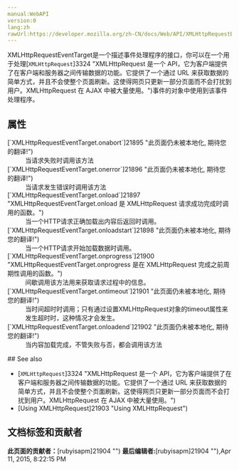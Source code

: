 ```yaml
---
manual:WebAPI
version:0
lang:zh
rawUrl:https://developer.mozilla.org/zh-CN/docs/Web/API/XMLHttpRequestEventTarget
---
```






XMLHttpRequestEventTarget是一个描述事件处理程序的接口，你可以在一个用于处理[`XMLHttpRequest`]3324 "XMLHttpRequest 是一个 API，它为客户端提供了在客户端和服务器之间传输数据的功能。它提供了一个通过 URL 来获取数据的简单方式，并且不会使整个页面刷新。这使得网页只更新一部分页面而不会打扰到用户。XMLHttpRequest 在 AJAX 中被大量使用。")事件的对象中使用到该事件处理程序。


## 属性<a name="属性"></a>
<dl><dt id=''>[`XMLHttpRequestEventTarget.onabort`]21895 "此页面仍未被本地化, 期待您的翻译!")</dt><dd>当请求失败时调用该方法</dd><dt id=''>[`XMLHttpRequestEventTarget.onerror`]21896 "此页面仍未被本地化, 期待您的翻译!")</dt><dd>当请求发生错误时调用该方法</dd><dt id=''>[`XMLHttpRequestEventTarget.onload`]21897 "XMLHttpRequestEventTarget.onload 是 XMLHttpRequest 请求成功完成时调用的函数。")</dt><dd>当一个HTTP请求正确加载出内容后返回时调用。</dd><dt id=''>[`XMLHttpRequestEventTarget.onloadstart`]21898 "此页面仍未被本地化, 期待您的翻译!")</dt><dd>当一个HTTP请求开始加载数据时调用。</dd><dt id=''>[`XMLHttpRequestEventTarget.onprogress`]21900 "XMLHttpRequestEventTarget.onprogress 是在 XMLHttpRequest 完成之前周期性调用的函数。")</dt><dd>间歇调用该方法用来获取请求过程中的信息。</dd><dt id=''>[`XMLHttpRequestEventTarget.ontimeout`]21901 "此页面仍未被本地化, 期待您的翻译!")</dt><dd>当时间超时时调用；只有通过设置XMLHttpRequest对象的timeout属性来发生超时时，这种情况才会发生。</dd><dt id=''>[`XMLHttpRequestEventTarget.onloadend`]21902 "此页面仍未被本地化, 期待您的翻译!")</dt><dd>当内容加载完成，不管失败与否，都会调用该方法</dd></dl>
## See also<a name="See_also"></a>

* [`XMLHttpRequest`]3324 "XMLHttpRequest 是一个 API，它为客户端提供了在客户端和服务器之间传输数据的功能。它提供了一个通过 URL 来获取数据的简单方式，并且不会使整个页面刷新。这使得网页只更新一部分页面而不会打扰到用户。XMLHttpRequest 在 AJAX 中被大量使用。")
* [Using XMLHttpRequest]21903 "Using XMLHttpRequest")



## 文档标签和贡献者
**此页面的贡献者：**[rubyisapm]21904 "")
**最后编辑者:**[rubyisapm]21904 ""),<time>Apr 11, 2015, 8:22:15 PM</time>



